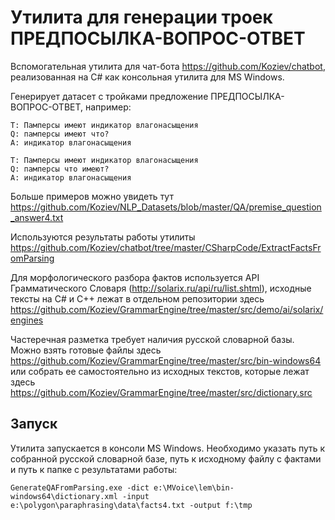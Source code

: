 # Утилита для генерации троек ПРЕДПОСЫЛКА-ВОПРОС-ОТВЕТ

Вспомогательная утилита для чат-бота https://github.com/Koziev/chatbot, реализованная
на C# как консольная утилита для MS Windows.

Генерирует датасет с тройками предложение ПРЕДПОСЫЛКА-ВОПРОС-ОТВЕТ, например:

```
T: Памперсы имеют индикатор влагонасыщения
Q: памперсы имеют что?
A: индикатор влагонасыщения

T: Памперсы имеют индикатор влагонасыщения
Q: памперсы что имеют?
A: индикатор влагонасыщения
```

Больше примеров можно увидеть тут https://github.com/Koziev/NLP_Datasets/blob/master/QA/premise_question_answer4.txt
 
Используются результаты работы утилиты https://github.com/Koziev/chatbot/tree/master/CSharpCode/ExtractFactsFromParsing
 
Для морфологического разбора фактов используется API Грамматического Словаря (http://solarix.ru/api/ru/list.shtml),
исходные тексты на C# и C++ лежат в отдельном репозитории здесь https://github.com/Koziev/GrammarEngine/tree/master/src/demo/ai/solarix/engines
 
Частеречная разметка требует наличия русской словарной базы. Можно взять готовые файлы здесь https://github.com/Koziev/GrammarEngine/tree/master/src/bin-windows64 или
собрать ее самостоятельно из исходных текстов, которые лежат здесь https://github.com/Koziev/GrammarEngine/tree/master/src/dictionary.src

## Запуск

Утилита запускается в консоли MS Windows. Необходимо указать путь к собранной
русской словарной базе, путь к исходному файлу с фактами и путь к папке с результатами
работы:

```
GenerateQAFromParsing.exe -dict e:\MVoice\lem\bin-windows64\dictionary.xml -input e:\polygon\paraphrasing\data\facts4.txt -output f:\tmp
```

